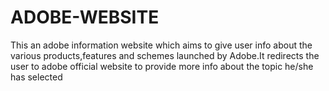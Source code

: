 # ADOBE-WEBSITE
This an adobe information website which aims to give user info about the various products,features and  schemes launched by Adobe.It redirects the user to adobe official website to provide more info about the topic he/she has selected                                                                                                                                                                                                                                                                                                                                                                                                                
